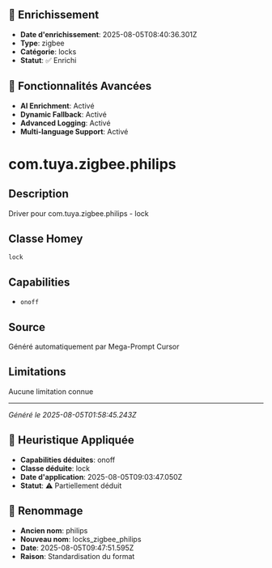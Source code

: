 
## 🔧 Enrichissement
- **Date d'enrichissement**: 2025-08-05T08:40:36.301Z
- **Type**: zigbee
- **Catégorie**: locks
- **Statut**: ✅ Enrichi

## 🚀 Fonctionnalités Avancées
- **AI Enrichment**: Activé
- **Dynamic Fallback**: Activé
- **Advanced Logging**: Activé
- **Multi-language Support**: Activé

# com.tuya.zigbee.philips

## Description
Driver pour com.tuya.zigbee.philips - lock

## Classe Homey
`lock`

## Capabilities
- `onoff`

## Source
Généré automatiquement par Mega-Prompt Cursor

## Limitations
Aucune limitation connue

---
*Généré le 2025-08-05T01:58:45.243Z*

## 🧠 Heuristique Appliquée
- **Capabilities déduites**: onoff
- **Classe déduite**: lock
- **Date d'application**: 2025-08-05T09:03:47.050Z
- **Statut**: ⚠️ Partiellement déduit

## 🔄 Renommage
- **Ancien nom**: philips
- **Nouveau nom**: locks_zigbee_philips
- **Date**: 2025-08-05T09:47:51.595Z
- **Raison**: Standardisation du format
